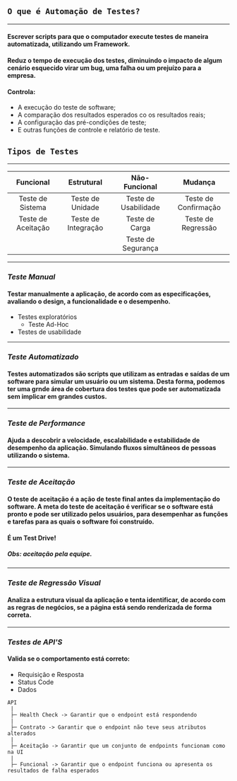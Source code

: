 ## `O que é Automação de Testes?`
___


#### **Escrever scripts para que o computador execute testes de maneira automatizada, utilizando um Framework.**
#### Reduz o tempo de execução dos testes, diminuindo o impacto de algum cenário esquecido virar um bug, uma falha ou um prejuízo para a empresa.
#### Controla:
- A execução do teste de software;
- A comparação dos resultados esperados co os resultados reais;
- A configuração das pré-condições de teste;
- E outras funções de controle e relatório de teste.

## `Tipos de Testes`
___


|Funcional | Estrutural | Não-Funcional | Mudança |
|:-------: | :--------: | :-----------: | :-----: |
|Teste de Sistema | Teste de Unidade | Teste de Usabilidade | Teste de Confirmação |
| Teste de Aceitação | Teste de Integração | Teste de Carga | Teste de Regressão |
|   |   | Teste de Segurança |  |

___
### *Teste Manual*
#### Testar manualmente a aplicação, de acordo com as especificações, **avaliando o design, a funcionalidade e o desempenho.**
- Testes exploratórios
  - Teste Ad-Hoc
- Testes de usabilidade
___
### *Teste Automatizado*
#### Testes automatizados são scripts que utilizam as **entradas e saídas de um software para simular um usuário ou um sistema.** Desta forma, podemos ter uma grnde área de cobertura dos testes que pode ser automatizada sem implicar em grandes custos.
___
### *Teste de Performance*
#### **Ajuda a descobrir a velocidade, escalabilidade e estabilidade de desempenho da aplicação.** Simulando fluxos simultâneos de pessoas utilizando o sistema.
___
### *Teste de Aceitação*
#### O teste de aceitação é a ação de teste final antes da implementação do software. A meta do teste de aceitação é **verificar se o software está pronto e pode ser utilizado pelos usuários**, para desempenhar as funções e tarefas para as quais o software foi construído.
#### É um Test Drive!
##### Obs: aceitação pela equipe.
___
### *Teste de Regressão Visual*
#### Analiza a estrutura visual da aplicação e **tenta identificar,** de acordo com as regras de negócios, **se a página está sendo renderizada de forma correta.**
___
### *Testes de API'S*
#### Valida se o comportamento está correto:
- Requisição e Resposta
- Status Code
- Dados
```
API
 |
 ├─ Health Check -> Garantir que o endpoint está respondendo
 |
 ├─ Contrato -> Garantir que o endpoint não teve seus atributos alterados
 |
 ├─ Aceitação -> Garantir que um conjunto de endpoints funcionam como na UI
 |
 ├─ Funcional -> Garantir que o endpoint funciona ou apresenta os resultados de falha esperados
 ```
 